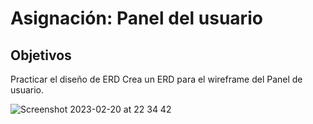 # Asignación: Panel del usuario

## Objetivos
Practicar el diseño de ERD
Crea un ERD para el wireframe del Panel de usuario. 

![Screenshot 2023-02-20 at 22 34 42](https://user-images.githubusercontent.com/25912510/220241251-618315fc-e7ad-4e9a-82dd-3fad4ebcecf0.png)

